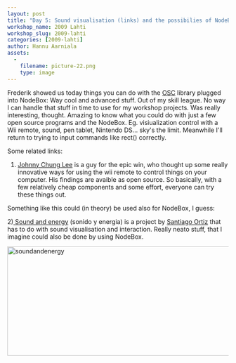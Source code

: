 ```yaml
---
layout: post
title: "Day 5: Sound visualisation (links) and the possibilies of NodeBox"
workshop_name: 2009 Lahti
workshop_slug: 2009-lahti
categories: [2009-lahti]
author: Hannu Aarniala 
assets:
  -
    filename: picture-22.png
    type: image
---
```

Frederik showed us today things you can do with the <a href="http://nodebox.net/code/index.php/OSC">OSC</a> library plugged into NodeBox: Way cool and advanced stuff. Out of my skill league. No way I can handle that stuff in time to use for my workshop projects. Was really interesting, thought. Amazing to know what you could do with just a few open source programs and the NodeBox. Eg. visiualization control with a Wii remote, sound, pen tablet, Nintendo DS... sky's the limit. Meanwhile I'll return to trying to input commands like rect() correctly.

Some related links:

1) <a href="http://www.cs.cmu.edu/~johnny/projects/">Johnny Chung Lee</a> is a guy for the epic win, who thought up some really innovative ways for using the wii remote to control things on your computer. His findings are avaible as open source. So basically, with a few relatively cheap components and some effort, everyone can try these things out.

Something like this could (in theory) be used also for NodeBox, I guess:

<object width="425" height="350" data="http://www.youtube.com/v/0awjPUkBXOU" type="application/x-shockwave-flash"><param name="src" value="http://www.youtube.com/v/0awjPUkBXOU" /></object>

2)<a href="http://moebio.com/santiago/sonidoyenergia/"> Sound and energy</a> (sonido y energia) is a project by <a href="http://moebio.com/santiago/">Santiago Ortiz</a> that has to do with sound visualisation and interaction. Really neato stuff, that I imagine could also be done by using NodeBox.

<a href="http://moebio.com/santiago/sonidoyenergia/"><img class="aligncenter size-full wp-image-676" title="soundandenergy" src="http://workshops.nodebox.net/2009/wp-content/uploads/picture-22.png" alt="soundandenergy" width="553" height="249" /></a>
